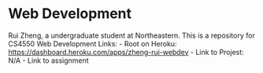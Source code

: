 # Web Development

Rui Zheng, a undergraduate student at Northeastern.
This is a repository for CS4550 Web Development
Links:
    -   Root on Heroku:
        https://dashboard.heroku.com/apps/zheng-rui-webdev
    -   Link to Projest:
        N/A
    -   Link to assignment
